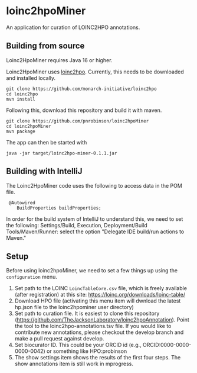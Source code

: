 # loinc2hpoMiner
An application for curation of LOINC2HPO annotations.

## Building from source

Loinc2HpoMiner requires Java 16 or higher. 

Loinc2HpoMiner uses  [loinc2hpo](https://github.com/monarch-initiative/loinc2hpo). Currently,
this needs to be downloaded and installed locally.
```bazaar
git clone https://github.com/monarch-initiative/loinc2hpo
cd loinc2hpo
mvn install
```
Following this, download this repository and build it with maven.
```bazaar
git clone https://github.com/pnrobinson/loinc2hpoMiner
cd loinc2hpoMiner
mvn package
```

The app can then be started with
```bazaar
java -jar target/loinc2hpo-miner-0.1.1.jar 
```


## Building with IntelliJ
The Loinc2HpoMiner code uses the following to access data in the POM file.
```bazaar
 @Autowired
    BuildProperties buildProperties;
```
In order for the build system of IntelliJ to understand this, 
we need to set the following:
Settings/Build, Execution, Deployment/Build Tools/Maven/Runner: select the option "Delegate IDE build/run actions to Maven."

## Setup

Before using loinc2hpoMiner, we need to set a few things up using the ``configuration`` menu.

1. Set path to the LOINC ``LoincTableCore.csv`` file, which is freely available (after registration) at this site: https://loinc.org/downloads/loinc-table/
2. Download HPO file (activating this menu item will dwnload the latest hp.json file to the loinc2hpominer user directory)
3. Set path to curation file.  It is easiest to clone this repository (https://github.com/TheJacksonLaboratory/loinc2hpoAnnotation).
Point the tool to the loinc2hpo-annotations.tsv file. If you would like to contribute new annotations, please checkout the develop branch and make a pull request against develop.
4. Set biocurator ID. This could be your ORCID id (e.g., ORCID:0000-0000-0000-0042) or something like HPO:probinson
5. The show settings item shows the results of the first four steps. The show annotations item is still work in mprogress.